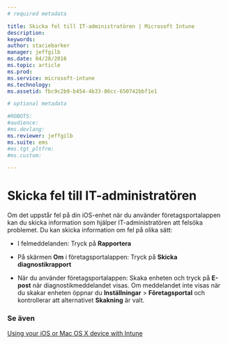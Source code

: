```yaml
---
# required metadata

title: Skicka fel till IT-administratören | Microsoft Intune
description:
keywords:
author: staciebarker
manager: jeffgilb
ms.date: 04/28/2016
ms.topic: article
ms.prod:
ms.service: microsoft-intune
ms.technology:
ms.assetid: fbc9c2b9-b454-4b33-86cc-650742bbf1e1

# optional metadata

#ROBOTS:
#audience:
#ms.devlang:
ms.reviewer: jeffgilb
ms.suite: ems
#ms.tgt_pltfrm:
#ms.custom:

---
```



# Skicka fel till IT-administratören

Om det uppstår fel på din iOS-enhet när du använder företagsportalappen kan du skicka information som hjälper IT-administratören att felsöka problemet. Du kan skicka information om fel på olika sätt:

-   I felmeddelanden: Tryck på **Rapportera**

-   På skärmen **Om** i företagsportalappen: Tryck på **Skicka diagnostikrapport**

-   När du använder företagsportalappen: Skaka enheten och tryck på **E-post** när diagnostikmeddelandet visas. Om meddelandet inte visas när du skakar enheten öppnar du **Inställningar** &gt; **Företagsportal** och kontrollerar att alternativet **Skakning** är valt.

### Se även
[Using your iOS or Mac OS X device with Intune](using-your-ios-or-mac-os-x-device-with-intune.md)

<!--HONumber=May16_HO2-->


